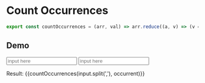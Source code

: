 # Count Occurrences

```js
export const countOccurrences = (arr, val) => arr.reduce((a, v) => (v === val ? a + 1 : a), 0);
```

<script setup>
import { ref } from 'vue'
const input = ref('1,2,3,3,5,2,9,8,5')
const occurrent = ref('5')
const countOccurrences = (arr, val) => arr.reduce((a, v) => (v === val ? a + 1 : a), 0);

</script>
## Demo

<input v-model="input" class="input" placeholder="input here" />
<input v-model="occurrent" class="input mt-15" placeholder="input here" />

<p>Result: {{countOccurrences(input.split(','), occurrent)}}</p>
